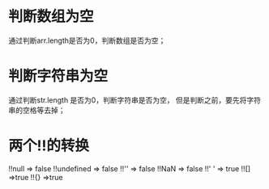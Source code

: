 # 判断数组为空
通过判断arr.length是否为0，判断数组是否为空；

# 判断字符串为空
通过判断str.length 是否为0，判断字符串是否为空，
但是判断之前，要先将字符串的空格等去掉；

# 两个!!的转换
!!null  => false
!!undefined => false
!!'' => false
!!NaN => false
!!' ' => true
!![] =>true
!!{} =>true
